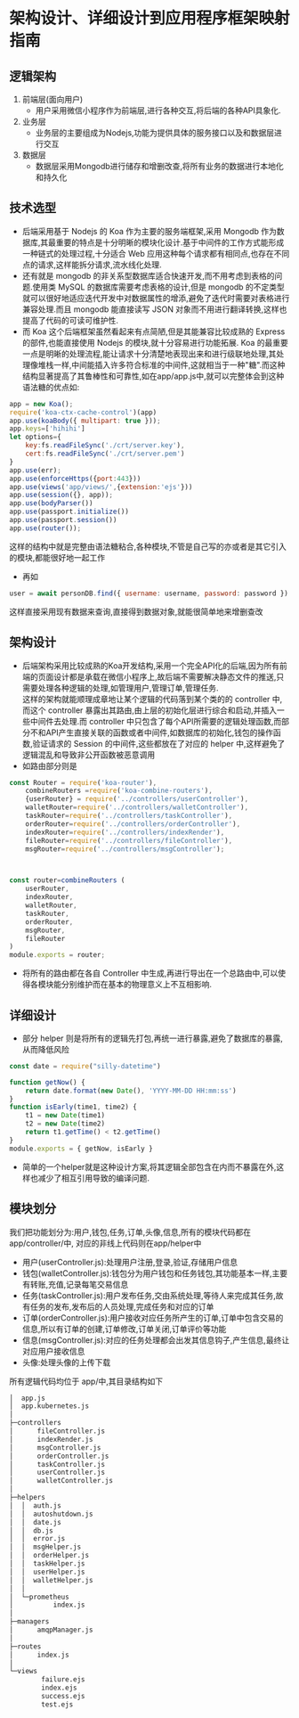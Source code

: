 # 架构设计、详细设计到应用程序框架映射指南
## 逻辑架构
1. 前端层(面向用户)
    - 用户采用微信小程序作为前端层,进行各种交互,将后端的各种API具象化.
2. 业务层
    - 业务层的主要组成为Nodejs,功能为提供具体的服务接口以及和数据层进行交互
3. 数据层
    - 数据层采用Mongodb进行储存和增删改查,将所有业务的数据进行本地化和持久化

## 技术选型
- 后端采用基于 Nodejs 的 Koa 作为主要的服务端框架,采用 Mongodb 作为数据库,其最重要的特点是十分明晰的模块化设计.基于中间件的工作方式能形成一种链式的处理过程,十分适合 Web 应用这种每个请求都有相同点,也存在不同点的请求,这样能拆分请求,流水线化处理.
- 还有就是 mongodb 的非关系型数据库适合快速开发,而不用考虑到表格的问题.使用类 MySQL 的数据库需要考虑表格的设计,但是 mongodb 的不定类型就可以很好地适应迭代开发中对数据属性的增添,避免了迭代时需要对表格进行兼容处理.而且 mongodb 能直接读写 JSON 对象而不用进行翻译转换,这样也提高了代码的可读可维护性.  
- 而 Koa 这个后端框架虽然看起来有点简陋,但是其能兼容比较成熟的 Express 的部件,也能直接使用 Nodejs 的模块,就十分容易进行功能拓展. Koa 的最重要一点是明晰的处理流程,能让请求十分清楚地表现出来和进行级联地处理,其处理像堆栈一样,中间能插入许多符合标准的中间件,这就相当于一种"糖".而这种结构显著提高了其鲁棒性和可靠性,如在app/app.js中,就可以完整体会到这种语法糖的优点如:
```javascript
app = new Koa();
require('koa-ctx-cache-control')(app)
app.use(koaBody({ multipart: true }));
app.keys=['hihihi']
let options={
    key:fs.readFileSync('./crt/server.key'),
    cert:fs.readFileSync('./crt/server.pem')
}
app.use(err);
app.use(enforceHttps({port:443}))
app.use(views('app/views/',{extension:'ejs'}))
app.use(session({}, app));
app.use(bodyParser())
app.use(passport.initialize())
app.use(passport.session())
app.use(router());
```
这样的结构中就是完整由语法糖粘合,各种模块,不管是自己写的亦或者是其它引入的模块,都能很好地一起工作

- 再如
```JavaScript
user = await personDB.find({ username: username, password: password }).then((doc) => { return doc })
```
这样直接采用现有数据来查询,直接得到数据对象,就能很简单地来增删查改



## 架构设计
 
- 后端架构采用比较成熟的Koa开发结构,采用一个完全API化的后端,因为所有前端的页面设计都是承载在微信小程序上,故后端不需要解决静态文件的推送,只需要处理各种逻辑的处理,如管理用户,管理订单,管理任务.  
这样的架构就能顺理成章地让某个逻辑的代码落到某个类的的 controller 中,而这个 controller 暴露出其路由,由上层的初始化层进行综合和启动,并插入一些中间件去处理.而 controller 中只包含了每个API所需要的逻辑处理函数,而部分不和API产生直接关联的函数或者中间件,如数据库的初始化,钱包的操作函数,验证请求的       Session 的中间件,这些都放在了对应的 helper 中,这样避免了逻辑混乱和导致非公开函数被恶意调用
- 如路由部分则是
```JavaScript
const Router = require('koa-router'),
    combineRouters =require('koa-combine-routers'),
    {userRouter} = require('../controllers/userController'),
    walletRouter=require('../controllers/walletController'),
    taskRouter=require('../controllers/taskController'),
    orderRouter=require('../controllers/orderController'),
    indexRouter=require('../controllers/indexRender'),
    fileRouter=require('../controllers/fileController'),
    msgRouter=require('../controllers/msgController');



const router=combineRouters (
    userRouter,
    indexRouter,
    walletRouter,
    taskRouter,
    orderRouter,
    msgRouter,
    fileRouter
)
module.exports = router;
```
- 将所有的路由都在各自 Controller 中生成,再进行导出在一个总路由中,可以使得各模块能分别维护而在基本的物理意义上不互相影响.

## 详细设计
- 部分 helper 则是将所有的逻辑先打包,再统一进行暴露,避免了数据库的暴露,从而降低风险
```JavaScript
const date = require("silly-datetime")

function getNow() {
    return date.format(new Date(), 'YYYY-MM-DD HH:mm:ss')
}
function isEarly(time1, time2) {
    t1 = new Date(time1)
    t2 = new Date(time2)
    return t1.getTime() < t2.getTime()
}
module.exports = { getNow, isEarly }
```
- 简单的一个helper就是这种设计方案,将其逻辑全部包含在内而不暴露在外,这样也减少了相互引用导致的编译问题.

## 模块划分
我们把功能划分为:用户,钱包,任务,订单,头像,信息,所有的模块代码都在app/controller/中, 对应的非线上代码则在app/helper中

- 用户(userController.js):处理用户注册,登录,验证,存储用户信息
- 钱包(walletController.js):钱包分为用户钱包和任务钱包,其功能基本一样,主要有转账,充值,记录每笔交易信息
- 任务(taskController.js):用户发布任务,交由系统处理,等待人来完成其任务,故有任务的发布,发布后的人员处理,完成任务和对应的订单
- 订单(orderController.js):用户接收对应任务所产生的订单,订单中包含交易的信息,所以有订单的创建,订单修改,订单关闭,订单评价等功能
- 信息(msgController.js):对应的任务处理都会出发其信息钩子,产生信息,最终让对应用户接收信息
- 头像:处理头像的上传下载

所有逻辑代码均位于 app/中,其目录结构如下
```bash
│  app.js
│  app.kubernetes.js
│
├─controllers
│      fileController.js
│      indexRender.js
│      msgController.js
│      orderController.js
│      taskController.js
│      userController.js
│      walletController.js
│
├─helpers
│  │  auth.js
│  │  autoshutdown.js
│  │  date.js
│  │  db.js
│  │  error.js
│  │  msgHelper.js
│  │  orderHelper.js
│  │  taskHelper.js
│  │  userHelper.js
│  │  walletHelper.js
│  │
│  └─prometheus
│          index.js
│
├─managers
│      amqpManager.js
│
├─routes
│      index.js
│
└─views
        failure.ejs
        index.ejs
        success.ejs
        test.ejs
```

